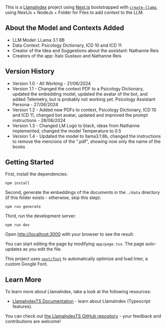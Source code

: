 This is a [LlamaIndex](https://www.llamaindex.ai/) project using [Next.js](https://nextjs.org/) bootstrapped with [`create-llama`](https://github.com/run-llama/LlamaIndexTS/tree/main/packages/create-llama), using NextJs + NodeJs + Folder for Files to add context to the LLM.

## About the Model and Contexts Added

- LLM Model: LLama 3.1 8B
- Data Context: Psicology Dictionary, ICD 10 and ICD 11
- Creator of the Idea and Suggestions about the assistant: Nathanne Reis
- Creators of the app: Ítalo Gustavo and Nathanne Reis

## Version History

- Version 1.0 - All Working - 21/06/2024
- Version 1.1 - Changed the context PDF to a Psicology Dictionary, updated the embedding model, updated the avatar of the bot, and added Telemetry, but is probably not working yet. Psicology Assistant Persona - 27/06/2024
- Version 1.2 - Added new PDFs to context, Psicology Dictionary, ICD 10 and ICD 11, changed bot avatar, updated and improved the prompt instructions - 28/06/2024
- Version 1.3 - Changed LM Logo to black, ideas from Nathanne implemented, changed the model Temperature to 0.5
- Version 1.4 - Updated the model to llama3.1:8b, changed the instructions to remove the mencions of the ".pdf", showing now only the name of the books

## Getting Started

First, install the dependencies:

```
npm install
```

Second, generate the embeddings of the documents in the `./data` directory (if this folder exists - otherwise, skip this step):

```
npm run generate
```

Third, run the development server:

```
npm run dev
```

Open [http://localhost:3000](http://localhost:3000) with your browser to see the result.

You can start editing the page by modifying `app/page.tsx`. The page auto-updates as you edit the file.

This project uses [`next/font`](https://nextjs.org/docs/basic-features/font-optimization) to automatically optimize and load Inter, a custom Google Font.

## Learn More

To learn more about LlamaIndex, take a look at the following resources:

- [LlamaIndexTS Documentation](https://ts.llamaindex.ai) - learn about LlamaIndex (Typescript features).

You can check out [the LlamaIndexTS GitHub repository](https://github.com/run-llama/LlamaIndexTS) - your feedback and contributions are welcome!
